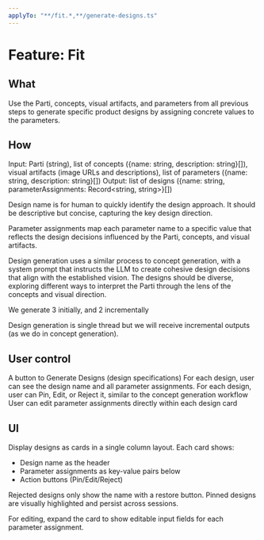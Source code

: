 ```yaml
---
applyTo: "**/fit.*,**/generate-designs.ts"
---
```


# Feature: Fit

## What

Use the Parti, concepts, visual artifacts, and parameters from all previous steps to generate specific product designs by assigning concrete values to the parameters.

## How

Input: Parti (string), list of concepts ({name: string, description: string}[]), visual artifacts (image URLs and descriptions), list of parameters ({name: string, description: string}[])
Output: list of designs ({name: string, parameterAssignments: Record<string, string>}[])

Design name is for human to quickly identify the design approach. It should be descriptive but concise, capturing the key design direction.

Parameter assignments map each parameter name to a specific value that reflects the design decisions influenced by the Parti, concepts, and visual artifacts.

Design generation uses a similar process to concept generation, with a system prompt that instructs the LLM to create cohesive design decisions that align with the established vision. The designs should be diverse, exploring different ways to interpret the Parti through the lens of the concepts and visual direction.

We generate 3 initially, and 2 incrementally

Design generation is single thread but we will receive incremental outputs (as we do in concept generation).

## User control

A button to Generate Designs (design specifications)
For each design, user can see the design name and all parameter assignments.
For each design, user can Pin, Edit, or Reject it, similar to the concept generation workflow
User can edit parameter assignments directly within each design card

## UI

Display designs as cards in a single column layout. Each card shows:

- Design name as the header
- Parameter assignments as key-value pairs below
- Action buttons (Pin/Edit/Reject)

Rejected designs only show the name with a restore button.
Pinned designs are visually highlighted and persist across sessions.

For editing, expand the card to show editable input fields for each parameter assignment.
